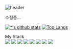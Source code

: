 ![header](https://capsule-render.vercel.app/api?type=waving&color=E3826C&height=250&section=header&text=SeongKyu%20Jang%&fontSize=90&animation=fadeIn&fontAlignY=38&desc=%20&descAlignY=62&descAlign=62)

수정중...


[![*'s github stats](https://github-readme-stats.vercel.app/api?username=tjdrb63)](https://github.com/****)
[![Top Langs](https://github-readme-stats.vercel.app/api/top-langs/?username=tjdrb63&layout=compact)](https://github.com/****/github-readme-stats)

<div>My Stack</div> 
<div>
<img src="https://img.shields.io/badge/-Vue.js-%234FC08D?logo=Vue.js&logoColor=white"/>
<img src="https://img.shields.io/badge/-React-%2361DAFB?logo=React&logoColor=white&font"/>
<img src="https://img.shields.io/badge/-Laravel-%23FF2D20?logo=Laravel&logoColor=white"/>
<img src="https://img.shields.io/badge/-Python-%233776AB?logo=Python&logoColor=white"/>
<img src="https://img.shields.io/badge/-TailWind CSS-%2306B6D4?logo=Tailwind css&logoColor=white"/>
<img src="https://img.shields.io/badge/-HTML5-%23E34F26?logo=HTML5&logoColor=white"/>
<img src="https://img.shields.io/badge/-MariaDB-%23003545?logo=MariaDB&logoColor=white"/>
<img src="https://img.shields.io/badge/-SQLite-%23003B57?logo=SQLite&logoColor=white"/>
</div>



